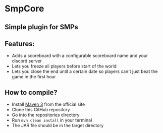 # SmpCore

## Simple plugin for SMPs

## Features:

- Adds a scoreboard with a configurable scoreboard name and your discord server
- Lets you freeze all players before start of the world
- Lets you close the end until a certain date so players can't just beat the game in the first hour

## How to compile?

- Install [Maven 3](https://maven.apache.org/download.cgi) from the official site
- Clone this GitHub repository
- Go into the repositories directory
- Run `mvn clean install` in your terminal
- The JAR file should be in the target directory